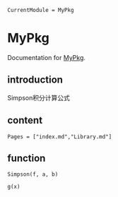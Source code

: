 ```@meta
CurrentModule = MyPkg
```

# MyPkg

Documentation for [MyPkg](https://github.com/Gudongyangg/MyPkg.jl).

## introduction

Simpson积分计算公式

## content

```@contents
Pages = ["index.md","Library.md"]
```

## function

```@docs
Simpson(f, a, b)
```

```@docs
g(x)
```
